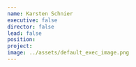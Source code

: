 ```yaml
---
name: Karsten Schnier
executive: false
director: false
lead: false
position:  
project:  
image: ../assets/default_exec_image.png
---
```

